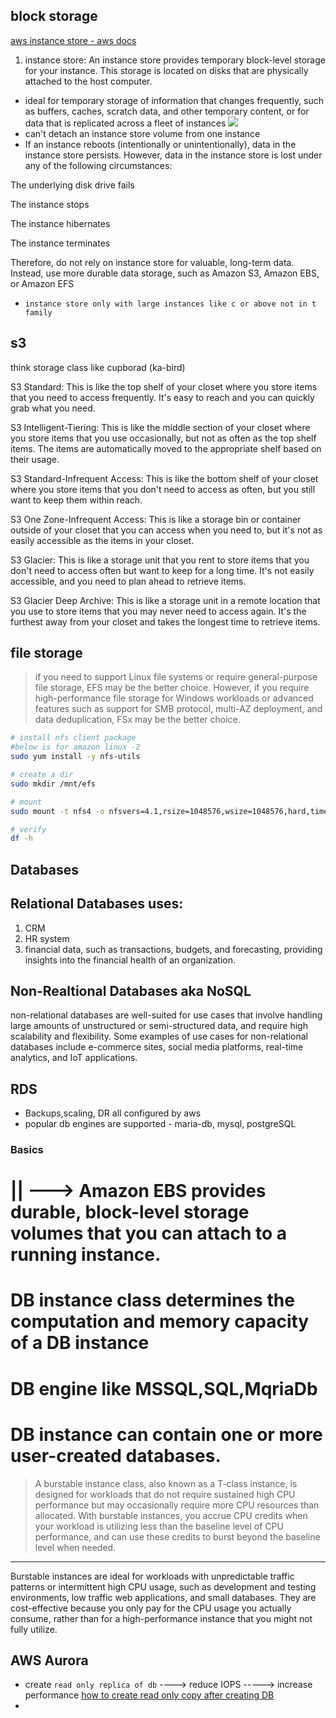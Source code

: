 ## block storage 
[aws instance store - aws docs](https://docs.aws.amazon.com/AWSEC2/latest/UserGuide/InstanceStorage.html)
1. instance store: An instance store provides temporary block-level storage for your instance. This storage is located on disks that are physically attached to the host computer.
-  ideal for temporary storage of information that changes frequently, such as buffers, caches, scratch data, and other temporary content, or for data that is replicated across a fleet of instances
![](https://docs.aws.amazon.com/images/AWSEC2/latest/UserGuide/images/instance_storage.png)
- can't detach an instance store volume from one instance 
- If an instance reboots (intentionally or unintentionally), data in the instance store persists. However, data in the instance store is lost under any of the following circumstances:

The underlying disk drive fails

The instance stops

The instance hibernates

The instance terminates

Therefore, do not rely on instance store for valuable, long-term data. Instead, use more durable data storage, such as Amazon S3, Amazon EBS, or Amazon EFS

- `instance store only with large instances like c or above not in t family`

## s3
think storage class like cupborad (ka-bird)

S3 Standard: This is like the top shelf of your closet where you store items that you need to access frequently. It's easy to reach and you can quickly grab what you need.

S3 Intelligent-Tiering: This is like the middle section of your closet where you store items that you use occasionally, but not as often as the top shelf items. The items are automatically moved to the appropriate shelf based on their usage.

S3 Standard-Infrequent Access: This is like the bottom shelf of your closet where you store items that you don't need to access as often, but you still want to keep them within reach.

S3 One Zone-Infrequent Access: This is like a storage bin or container outside of your closet that you can access when you need to, but it's not as easily accessible as the items in your closet.

S3 Glacier: This is like a storage unit that you rent to store items that you don't need to access often but want to keep for a long time. It's not easily accessible, and you need to plan ahead to retrieve items.

S3 Glacier Deep Archive: This is like a storage unit in a remote location that you use to store items that you may never need to access again. It's the furthest away from your closet and takes the longest time to retrieve items.

## file storage 
> if you need to support Linux file systems or require general-purpose file storage, EFS may be the better choice. However, if you require high-performance file storage for Windows workloads or advanced features such as support for SMB protocol, multi-AZ deployment, and data deduplication, FSx may be the better choice.

```sh
# install nfs client package 
#below is for amazon linux -2
sudo yum install -y nfs-utils

# create a dir 
sudo mkdir /mnt/efs

# mount 
sudo mount -t nfs4 -o nfsvers=4.1,rsize=1048576,wsize=1048576,hard,timeo=600,retrans=2 <EFS_DNS_NAME>:/ /mnt/efs

# verify
df -h
```

## Databases

## Relational Databases uses:
1. CRM 
2. HR system
3. financial data, such as transactions, budgets, and forecasting, providing insights into the financial health of an organization.

## Non-Realtional Databases aka NoSQL
 non-relational databases are well-suited for use cases that involve handling large amounts of unstructured or semi-structured data, and require high scalability and flexibility. Some examples of use cases for non-relational databases include e-commerce sites, social media platforms, real-time analytics, and IoT applications.

## RDS
- Backups,scaling, DR all configured by aws
- popular db engines are supported - maria-db, mysql, postgreSQL

### Basics

|| ---> Amazon EBS provides durable, block-level storage volumes that you can attach to a running instance.
==============================================================================
DB instance class determines the computation and memory capacity of a DB instance
======================================================
DB engine like MSSQL,SQL,MqriaDb
========================================================
DB instance can contain one or more user-created databases.
=========================================================


> A burstable instance class, also known as a T-class instance, is designed for workloads that do not require sustained high CPU performance but may occasionally require more CPU resources than allocated. With burstable instances, you accrue CPU credits when your workload is utilizing less than the baseline level of CPU performance, and can use these credits to burst beyond the baseline level when needed.
-----------------------------------------------------------------------------------------------------
Burstable instances are ideal for workloads with unpredictable traffic patterns or intermittent high CPU usage, such as development and testing environments, low traffic web applications, and small databases. They are cost-effective because you only pay for the CPU usage you actually consume, rather than for a high-performance instance that you might not fully utilize.

## AWS Aurora
- create `read only replica of db` ----> reduce IOPS -----> increase performance [how to create read only copy after creating DB](https://docs.aws.amazon.com/AmazonRDS/latest/UserGuide/USER_ReadRepl.html#USER_ReadRepl.Create)
- 



